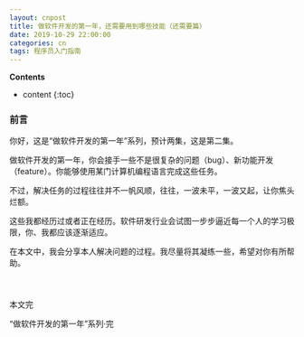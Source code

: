 ```yaml
---
layout: cnpost
title: 做软件开发的第一年，还需要用到哪些技能（还需要篇）
date: 2019-10-29 22:00:00
categories: cn
tags: 程序员入门指南
--- 
```


__Contents__

* content
{:toc}

### 前言

你好，这是“做软件开发的第一年”系列，预计两集，这是第二集。

做软件开发的第一年，你会接手一些不是很复杂的问题（bug）、新功能开发（feature）。你能够使用某门计算机编程语言完成这些任务。

不过，解决任务的过程往往并不一帆风顺，往往，一波未平，一波又起，让你焦头烂额。

这些我都经历过或者正在经历。软件研发行业会试图一步步逼近每一个人的学习极限，你、我都应该逐渐适应。

在本文中，我会分享本人解决问题的过程。我尽量将其凝练一些，希望对你有所帮助。

###



<br>

本文完

“做软件开发的第一年”系列·完